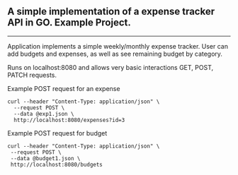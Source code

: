 ## A simple implementation of a expense tracker API in GO. Example Project.
---

Application implements a simple weekly/monthly expense tracker. User can add budgets and expenses, as well as see remaining budget by category.  


Runs on localhost:8080 and allows very basic interactions GET, POST, PATCH requests.

Example POST request for an expense
```
curl --header "Content-Type: application/json" \
  --request POST \
  --data @exp1.json \
  http://localhost:8080/expenses?id=3
```
Example POST request for budget

```
curl --header "Content-Type: application/json" \
 --request POST \
 --data @budget1.json \
 http://localhost:8080/budgets

```
